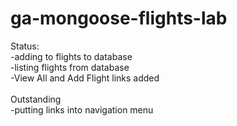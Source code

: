 # ga-mongoose-flights-lab<br>

Status:<br>
-adding to flights to database<br>
-listing flights from database<br>
-View All and Add Flight links added<br>
<br>
Outstanding<br>
-putting links into navigation menu<br>